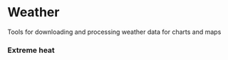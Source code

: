 # Weather
Tools for downloading and processing weather data for charts and maps

### Extreme heat


